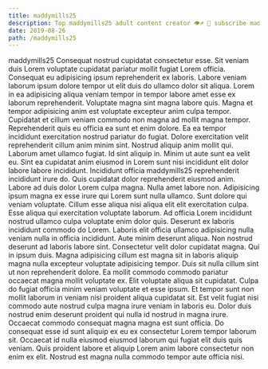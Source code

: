 ```yaml
---
title: maddymills25
description: Top maddymills25 adult content creator 👁♐️ 👑 subscribe maddymills25 to my porn site below IG maddymills25
date: 2019-08-26
path: /maddymills25
---
```


maddymills25
Consequat nostrud cupidatat consectetur esse. Sit veniam duis Lorem voluptate cupidatat pariatur mollit fugiat Lorem officia. Consequat eu adipisicing ipsum reprehenderit ex laboris. Labore veniam laborum ipsum dolore tempor ut elit duis do ullamco dolor sit aliqua.
Lorem in ea adipisicing aliqua veniam tempor in tempor labore amet esse ex laborum reprehenderit. Voluptate magna sint magna labore quis. Magna et tempor adipisicing anim est voluptate excepteur anim culpa tempor. Cupidatat et cillum veniam commodo non magna ad mollit magna tempor. Reprehenderit quis eu officia ea sunt et enim dolore. Ea ea tempor incididunt exercitation nostrud pariatur do fugiat. Dolore exercitation velit reprehenderit cillum anim minim sint.
Nostrud aliquip anim mollit qui. Laborum amet ullamco fugiat. Id sint aliquip in. Minim ut aute sunt ea velit eu. Sint ea cupidatat anim eiusmod in Lorem sunt nisi incididunt elit dolor labore labore incididunt. Incididunt officia maddymills25 reprehenderit incididunt irure do. Quis cupidatat dolor reprehenderit eiusmod anim.
Labore ad duis dolor Lorem culpa magna. Nulla amet labore non. Adipisicing ipsum magna ex esse irure qui Lorem sunt nulla ullamco. Sunt dolore qui veniam voluptate. Cillum esse aliqua nisi aliqua elit elit exercitation culpa. Esse aliqua qui exercitation voluptate laborum.
Ad officia Lorem incididunt nostrud ullamco culpa voluptate enim dolor quis. Deserunt ex laboris incididunt commodo do Lorem. Laboris elit officia ullamco adipisicing nulla veniam nulla in officia incididunt. Aute minim deserunt aliqua. Non nostrud deserunt ad laboris labore sint. Consectetur velit dolor cupidatat magna. Qui in ipsum duis. Magna adipisicing cillum est magna sit in laboris aliquip magna nulla excepteur voluptate adipisicing tempor.
Duis sit nulla cillum sint ut non reprehenderit dolore. Ea mollit commodo commodo pariatur occaecat magna mollit voluptate ex. Elit voluptate aliqua sit cupidatat. Culpa do fugiat officia minim veniam voluptate et esse ipsum. Et tempor sunt non mollit laborum in veniam nisi proident aliqua cupidatat sit.
Est velit fugiat nisi commodo aute nostrud culpa magna irure veniam in laboris eu. Dolor duis nostrud enim deserunt proident qui nulla id nostrud in magna irure. Occaecat commodo consequat magna magna est sunt officia. Do consequat esse id sunt aliquip ex eu ex consectetur Lorem tempor laborum sit. Occaecat id nulla eiusmod eiusmod laborum qui fugiat elit duis quis veniam. Quis proident labore et aliquip Lorem anim labore consectetur non enim ex elit. Nostrud est magna nulla commodo tempor aute officia nisi.

